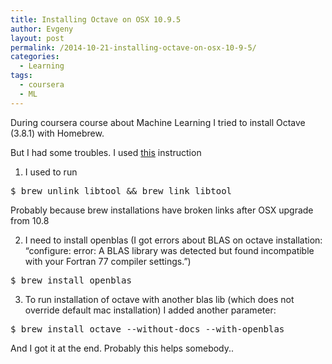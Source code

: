 ```yaml
---
title: Installing Octave on OSX 10.9.5
author: Evgeny
layout: post
permalink: /2014-10-21-installing-octave-on-osx-10-9-5/
categories:
  - Learning
tags:
  - coursera
  - ML
---
```

During coursera course about Machine Learning I tried to install Octave (3.8.1) with Homebrew.

<!--more-->

But I had some troubles. I used [this][1] instruction

1. I used to run

<pre class="toolbar:2 nums:false lang:default decode:true">$ brew unlink libtool && brew link libtool</pre>

Probably because brew installations have broken links after OSX upgrade from 10.8

2. I need to install openblas (I got errors about BLAS on octave installation: &#8220;configure: error: A BLAS library was detected but found incompatible with your Fortran 77 compiler settings.&#8221;)

<pre class="toolbar:2 nums:false lang:default decode:true ">$ brew install openblas</pre>

3. To run installation of octave with another blas lib (which does not override default mac installation) I added another parameter:

<pre class="toolbar:2 nums:false lang:default highlight:0 decode:true ">$ brew install octave --without-docs --with-openblas</pre>

And I got it at the end. Probably this helps somebody..

 [1]: http://wiki.octave.org/Octave_for_MacOS_X#Binary_installer_for_OSX_10.9.1